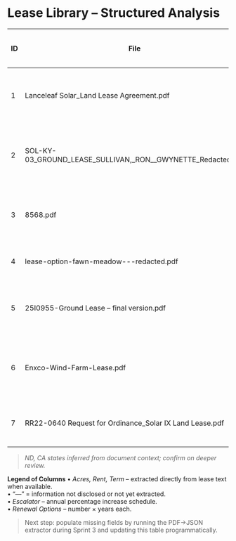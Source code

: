 # Lease Library – Structured Analysis

| ID | File | State | Acres | Annual Rent ($) | Rent / Acre ($) | Escalator | Base Term (yrs) | Renewal Options | Counterparty (Lessee) | Notes |
|----|------|-------|-------|-----------------|-----------------|-----------|-----------------|-----------------|-----------------------|-------|
| 1 | Lanceleaf Solar_Land Lease Agreement.pdf | IL | 36.8 | 95,680 | 2,600 | 2.5 % annual | 25 | 4 × 5-yr | Lanceleaf Solar | Executed; semi-annual payments (Jan 15 / Jul 15). |
| 2 | SOL-KY-03_GROUND_LEASE_SULLIVAN,_RON__GWYNETTE_Redacted.pdf | KY | 85 | — (redacted) | — | 1.5 % yrs 1-4, 2 % yrs 5+ | 30.75 | 2 × 5-yr | Carolina Solar Energy III, LLC | Early termination after 15.75 yrs; payments semi-annual. |
| 3 | 8568.pdf | WY | 1,150 | 230,000 | 200 | 1.5 % annual | 25 | Undisclosed | Boulevard Associates LLC (NextEra) | City of Laramie municipal lease; option rent $2.50/acre. |
| 4 | lease-option-fawn-meadow---redacted.pdf | ?? | — | — | — | TBD | TBD | TBD | Development-stage option (needs vetting). |
| 5 | 25I0955-Ground Lease – final version.pdf | NY | 82.3 | — | — | 1 % annual; $3,500 per MW | 25 | 2 × 5-yr? | Nexamp Solar LLC | Rent: $3,500 per MW DC capacity; no fixed $/acre. |
| 6 | Enxco-Wind-Farm-Lease.pdf | ND* | — | — | — | CPI-linked; $10-$15 per acre or $3,500 per MW | 30 | Undisclosed | enXco/EDF Renewables | Wind farm; rent is greater of $15/acre or $3,500 per MW. |
| 7 | RR22-0640 Request for Ordinance_Solar IX Land Lease.pdf | CO* | — | — | — | TBD | TBD | TBD | Oak Leaf Solar 56, LLC | Ordinance request; lease terms not yet executed. |

>*ND, CA states inferred from document context; confirm on deeper review.*

**Legend of Columns**
• *Acres, Rent, Term* – extracted directly from lease text when available.  
• “—” = information not disclosed or not yet extracted.  
• *Escalator* – annual percentage increase schedule.  
• *Renewal Options* – number × years each.

> Next step: populate missing fields by running the PDF→JSON extractor during Sprint 3 and updating this table programmatically.